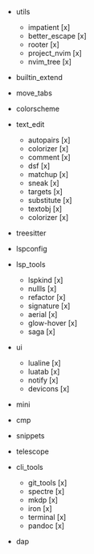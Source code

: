 -   utils

    -   impatient [x]
    *   better_escape [x]
    *   rooter [x]
    *   project_nvim [x]
    *   nvim_tree [x]

*   builtin_extend

*   move_tabs

*   colorscheme

-   text_edit

    -   autopairs [x]
    -   colorizer [x]
    -   comment [x]
    -   dsf [x]
    -   matchup [x]
    -   sneak [x]
    -   targets [x]
    -   substitute [x]
    -   textobj [x]

    *   colorizer [x]

-   treesitter

*   lspconfig

*   lsp_tools

    -   lspkind [x]
    -   nullls [x]

    *   refactor [x]
    *   signature [x]

    -   aerial [x]
    -   glow-hover [x]

    *   saga [x]

*   ui

    -   lualine [x]
    -   luatab [x]
    -   notify [x]
    -   devicons [x]

-   mini

*   cmp

-   snippets

*   telescope

*   cli_tools

    -   git_tools [x]
    -   spectre [x]
    -   mkdp [x]
    -   iron [x]
    -   terminal [x]
    - pandoc [x]

*   dap
